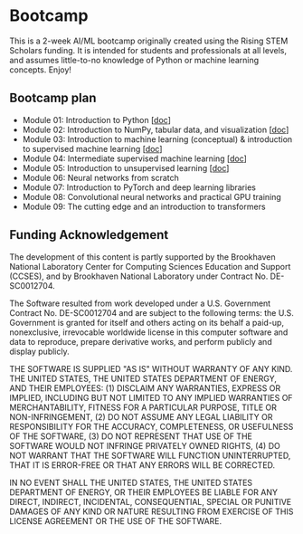 # Bootcamp

This is a 2-week AI/ML bootcamp originally created using the Rising STEM Scholars funding. It is intended for students and professionals at all levels, and assumes little-to-no knowledge of Python or machine learning concepts. Enjoy!

## Bootcamp plan

- Module 01: Introduction to Python [[doc](https://github.com/matthewcarbone/Bootcamp/issues/1)]
- Module 02: Introduction to NumPy, tabular data, and visualization [[doc](https://github.com/matthewcarbone/Bootcamp/issues/2)]
- Module 03: Introduction to machine learning (conceptual) & introduction to supervised machine learning [[doc](https://github.com/matthewcarbone/Bootcamp/issues/3)]
- Module 04: Intermediate supervised machine learning [[doc](https://github.com/matthewcarbone/Bootcamp/issues/4)]
- Module 05: Introduction to unsupervised learning [[doc](https://github.com/matthewcarbone/Bootcamp/issues/5)]
- Module 06: Neural networks from scratch
- Module 07: Introduction to PyTorch and deep learning libraries
- Module 08: Convolutional neural networks and practical GPU training
- Module 09: The cutting edge and an introduction to transformers


## Funding Acknowledgement

The development of this content is partly supported by the Brookhaven National Laboratory Center for Computing Sciences Education and Support (CCSES), and by Brookhaven National Laboratory under Contract No. DE-SC0012704.

The Software resulted from work developed under a U.S. Government Contract No. DE-SC0012704 and are subject to the following terms: the U.S. Government is granted for itself and others acting on its behalf a paid-up, nonexclusive, irrevocable worldwide license in this computer software and data to reproduce, prepare derivative works, and perform publicly and display publicly.

THE SOFTWARE IS SUPPLIED "AS IS" WITHOUT WARRANTY OF ANY KIND. THE UNITED STATES, THE UNITED STATES DEPARTMENT OF ENERGY, AND THEIR EMPLOYEES: (1) DISCLAIM ANY WARRANTIES, EXPRESS OR IMPLIED, INCLUDING BUT NOT LIMITED TO ANY IMPLIED WARRANTIES OF MERCHANTABILITY, FITNESS FOR A PARTICULAR PURPOSE, TITLE OR NON-INFRINGEMENT, (2) DO NOT ASSUME ANY LEGAL LIABILITY OR RESPONSIBILITY FOR THE ACCURACY, COMPLETENESS, OR USEFULNESS OF THE SOFTWARE, (3) DO NOT REPRESENT THAT USE OF THE SOFTWARE WOULD NOT INFRINGE PRIVATELY OWNED RIGHTS, (4) DO NOT WARRANT THAT THE SOFTWARE WILL FUNCTION UNINTERRUPTED, THAT IT IS ERROR-FREE OR THAT ANY ERRORS WILL BE CORRECTED.

IN NO EVENT SHALL THE UNITED STATES, THE UNITED STATES DEPARTMENT OF ENERGY, OR THEIR EMPLOYEES BE LIABLE FOR ANY DIRECT, INDIRECT, INCIDENTAL, CONSEQUENTIAL, SPECIAL OR PUNITIVE DAMAGES OF ANY KIND OR NATURE RESULTING FROM EXERCISE OF THIS LICENSE AGREEMENT OR THE USE OF THE SOFTWARE.
